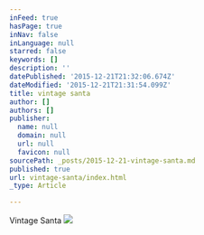 ```yaml
---
inFeed: true
hasPage: true
inNav: false
inLanguage: null
starred: false
keywords: []
description: ''
datePublished: '2015-12-21T21:32:06.674Z'
dateModified: '2015-12-21T21:31:54.099Z'
title: vintage santa
author: []
authors: []
publisher:
  name: null
  domain: null
  url: null
  favicon: null
sourcePath: _posts/2015-12-21-vintage-santa.md
published: true
url: vintage-santa/index.html
_type: Article

---
```

Vintage Santa
![](https://the-grid-user-content.s3-us-west-2.amazonaws.com/e0cbcf1f-c2d0-496f-9060-9e73fe3644ca.jpg)
